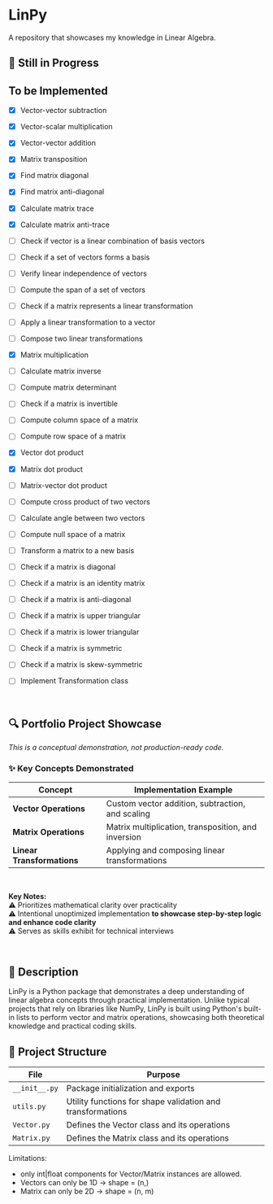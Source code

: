 # LinPy
A repository that showcases my knowledge in Linear Algebra.

## **🚧 Still in Progress**  

## To be Implemented
- [x] Vector-vector subtraction
- [x] Vector-scalar multiplication
- [x] Vector-vector addition
- [x] Matrix transposition
- [x] Find matrix diagonal
- [x] Find matrix anti-diagonal
- [x] Calculate matrix trace
- [x] Calculate matrix anti-trace
- [ ] Check if vector is a linear combination of basis vectors
- [ ] Check if a set of vectors forms a basis
- [ ] Verify linear independence of vectors
- [ ] Compute the span of a set of vectors
- [ ] Check if a matrix represents a linear transformation
- [ ] Apply a linear transformation to a vector
- [ ] Compose two linear transformations
- [x] Matrix multiplication
- [ ] Calculate matrix inverse
- [ ] Compute matrix determinant
- [ ] Check if a matrix is invertible
- [ ] Compute column space of a matrix
- [ ] Compute row space of a matrix
- [X] Vector dot product
- [x] Matrix dot product
- [ ] Matrix-vector dot product
- [ ] Compute cross product of two vectors
- [ ] Calculate angle between two vectors
- [ ] Compute null space of a matrix
- [ ] Transform a matrix to a new basis
- [ ] Check if a matrix is diagonal
- [ ] Check if a matrix is an identity matrix
- [ ] Check if a matrix is anti-diagonal
- [ ] Check if a matrix is upper triangular
- [ ] Check if a matrix is lower triangular
- [ ] Check if a matrix is symmetric
- [ ] Check if a matrix is skew-symmetric
- [ ] Implement Transformation class


<br>

## **🔍 Portfolio Project Showcase**  
*This is a conceptual demonstration, not production-ready code.*  

### **✨ Key Concepts Demonstrated**  
| **Concept**               | **Implementation Example**                      |  
|---------------------------|-------------------------------------------------|  
| **Vector Operations**     | Custom vector addition, subtraction, and scaling |  
| **Matrix Operations**     | Matrix multiplication, transposition, and inversion |  
| **Linear Transformations**| Applying and composing linear transformations |  

<br>

**Key Notes:**  
⚠️ Prioritizes mathematical clarity over practicality  
⚠️ Intentional unoptimized implementation **to showcase step-by-step logic and enhance code clarity**  
⚠️ Serves as skills exhibit for technical interviews  

<br>

## **📖 Description**

LinPy is a Python package that demonstrates a deep understanding of linear algebra concepts through practical implementation. Unlike typical projects that rely on libraries like NumPy, LinPy is built using Python's built-in lists to perform vector and matrix operations, showcasing both theoretical knowledge and practical coding skills.

## **📂 Project Structure**  
| File                     | Purpose                                  |  
|--------------------------|------------------------------------------|  
| `__init__.py`            | Package initialization and exports       |  
| `utils.py`               | Utility functions for shape validation and transformations |  
| `Vector.py`              | Defines the Vector class and its operations |  
| `Matrix.py`              | Defines the Matrix class and its operations |  

Limitations:
- only int|float components for Vector/Matrix instances are allowed.
- Vectors can only be 1D -> shape = (n,)
- Matrix can only be 2D -> shape = (n, m)

<!-- ---
## Personal Notes
This is the list of functions the repo will probably have:

### Vector Operations
1. `add_vectors(v1, v2)`
2. `subtract_vector`
3. `scalar_multiply(vector, scalar)`
4. `is_linear_combination(vector, basis_vectors)`

### Vector Spaces
5. `find_span(basis_vectors)`
6. `is_basis(vectors)`
7. `is_linearly_independent(vectors)`

### Linear Transformations
8. `is_linear_transformation(matrix)`
9. `apply_transformation(matrix, vector)`
10. `compose_transformations(matrix1, matrix2)`

### Matrices
11. `matrix_multiply(matrix1, matrix2)`
12. `transpose(matrix)`
13. `inverse_matrix(matrix)`

### Determinants and Properties
14. `calculate_determinant(matrix)`
15. `is_invertible(matrix)`
16. `calculate_trace`
17. `calculate_diagonal_sum`
18. `calculate_antidiagonal_sum`
19. `find_diagonal`
20. `find_anti_diagonal`

### Utility Classes
21. `Vector`
22. `Matrix`
23. `Transformation`

### Advanced Concepts
24. `calculate_column_space(matrix)`
25. `calculate_row_space`

### Dot and Cross Products
26. `vector_dot`
27. `matrix_dot`
28. `matrix_vector_dot`
29. `cross_product(v1, v2)`
30. `angle_between_vectors(v1, v2)`

31. `null_space(matrix)`
32. `change_of_basis(matrix, new_basis)`
 -->
